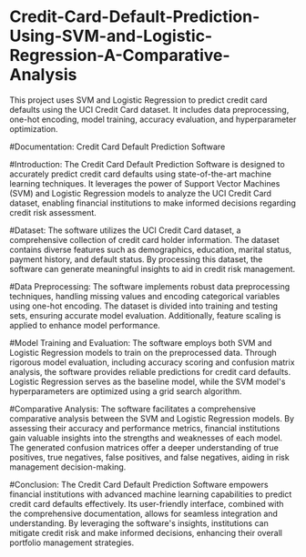 # Credit-Card-Default-Prediction-Using-SVM-and-Logistic-Regression-A-Comparative-Analysis
This project uses SVM and Logistic Regression to predict credit card defaults using the UCI Credit Card dataset. It includes data preprocessing, one-hot encoding, model training, accuracy evaluation, and hyperparameter optimization.


#Documentation: Credit Card Default Prediction Software

#Introduction:
The Credit Card Default Prediction Software is designed to accurately predict credit card defaults using state-of-the-art machine learning techniques. It leverages the power of Support Vector Machines (SVM) and Logistic Regression models to analyze the UCI Credit Card dataset, enabling financial institutions to make informed decisions regarding credit risk assessment.

#Dataset:
The software utilizes the UCI Credit Card dataset, a comprehensive collection of credit card holder information. The dataset contains diverse features such as demographics, education, marital status, payment history, and default status. By processing this dataset, the software can generate meaningful insights to aid in credit risk management.

#Data Preprocessing:
The software implements robust data preprocessing techniques, handling missing values and encoding categorical variables using one-hot encoding. The dataset is divided into training and testing sets, ensuring accurate model evaluation. Additionally, feature scaling is applied to enhance model performance.

#Model Training and Evaluation:
The software employs both SVM and Logistic Regression models to train on the preprocessed data. Through rigorous model evaluation, including accuracy scoring and confusion matrix analysis, the software provides reliable predictions for credit card defaults. Logistic Regression serves as the baseline model, while the SVM model's hyperparameters are optimized using a grid search algorithm.

#Comparative Analysis:
The software facilitates a comprehensive comparative analysis between the SVM and Logistic Regression models. By assessing their accuracy and performance metrics, financial institutions gain valuable insights into the strengths and weaknesses of each model. The generated confusion matrices offer a deeper understanding of true positives, true negatives, false positives, and false negatives, aiding in risk management decision-making.

#Conclusion:
The Credit Card Default Prediction Software empowers financial institutions with advanced machine learning capabilities to predict credit card defaults effectively. Its user-friendly interface, combined with the comprehensive documentation, allows for seamless integration and understanding. By leveraging the software's insights, institutions can mitigate credit risk and make informed decisions, enhancing their overall portfolio management strategies.

